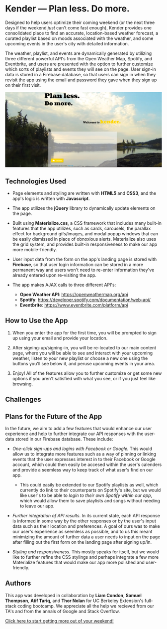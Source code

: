 Kender — Plan less. Do more. 
=======================================
Designed to help users optimize their coming weekend (or the next three days if the weekend *just* can't come fast enough), Kender provides one consolidated place to find an accurate, location-based weather forecast, a curated playlist based on moods associated with the weather, and some upcoming events in the user's city with detailed information. 

The weather, playlist, and events are dynamically generated by utilizing three different powerful API's from the Open Weather Map, Spotify, and Eventbrite, and users are presented with the option to further customize which sorts of playlists and events they will see on the page. User sign-in data is stored in a Firebase database, so that users can sign in when they revisit the app using the email and password they gave when they sign up on their first visit.
  
![demo image](/assets/images/kender-landing-page-demo.PNG)

## Technologies Used

+ Page elements and styling are written with **HTML5** and **CSS3**, and the app's logic is written with **Javascript**. 
  
+ The app utilizes the **jQuery** library to dynamically update elements on the page. 
  
+ Built using **Materialize.css**, a CSS framework that includes many built-in features that the app utilizes, such as cards, carousels, the parallax effect for background gifs/images, and modal popup windows that can be easily dismissed in place of obnoxious alerts. Materialize also uses the grid system, and provides built-in responsiveness to make our app more mobile-friendly.

+ User input data from the form on the app's landing page is stored with **Firebase**, so that user login information can be stored in a more permanent way and users won't need to re-enter information they've already entered upon re-visiting the app.
  
+ The app makes AJAX calls to three different API's: 
   +  **Open Weather API**: https://openweathermap.org/api
   +  **Spotify**: https://developer.spotify.com/documentation/web-api/
   +  **Eventbrite**: https://www.eventbrite.com/platform/api

## How to Use the App

1. When you enter the app for the first time, you will be prompted to sign up using your email and provide your location.
   
2. After signing-up/signing-in, you will be re-located to our main content page, where you will be able to see and interact with your upcoming weather, listen to your new playlist or choose a new one using the buttons you'll see below it, and peruse upcoming events in your area.
   
3. Enjoy! All of the features allow you to further customize or get some new options if you aren't satisfied with what you see, or if you just feel like browsing.

## Challenges


## Plans for the Future of the App

In the future, we aim to add a few features that would enhance our user experience and help to further integrate our API responses with the user-data stored in our Firebase database. These include: 

   + *One-click sign-ups and logins with Facebook or Google.* This would allow us to integrate more features such as a way of pinning or linking events that the user expresses interest in to their Facebook or Google account, which could then easily be accesed within the user's calenders and provide a seemless way to keep track of what user's find on our app.
  
     + This could easily be extended to our Spotify playlists as well, which currently do link to their counterparts on Spotify's site, but we would like user's to be able to *login to their own Spotify within our app*, which would allow them to save playlists and songs without needing to leave our app. 
  
   + *Further integration of API results*. In its current state, each API response is informed in some way by the other responses or by the user's input data such as their location and preferences. A goal of ours was to make our user's experience as seemless as possible, and to us this meant minimizing the amount of further data a user needs to input on the page after filling out the first form on the landing page after signing up/in. 
  
   + *Styling and responsiveness*. This mostly speaks for itself, but we would like to further refine the CSS stylings and perhaps integrate a few more Materialize features that would make our app more polished and user-friendly. 

## Authors
This app was developed in collaboration by **Liam Condon**, **Samuel Thompson**, **Atif Tariq**, and **Thor Nolan** for UC Berkeley Extension's full-stack coding bootcamp. We appreciate all the help we recieved from our TA's and from the annals of Google and Stack Overflow.

   
[Click here to start getting more out of your weekend!](https://thornolan.github.io/Project-1/ "Deployed App")

